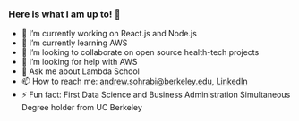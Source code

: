 ### Here is what I am up to! 👋

- 🔭 I’m currently working on React.js and Node.js
- 🌱 I’m currently learning AWS
- 👯 I’m looking to collaborate on open source health-tech projects
- 🤔 I’m looking for help with AWS
- 💬 Ask me about Lambda School
- 📫 How to reach me: <andrew.sohrabi@berkeley.edu>, [LinkedIn](https://www.linkedin.com/in/andrewsohrabi/)
- ⚡ Fun fact: First Data Science and Business Administration Simultaneous Degree holder from UC Berkeley
